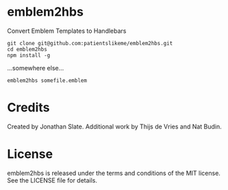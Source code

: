 emblem2hbs
==========

Convert Emblem Templates to Handlebars

```
git clone git@github.com:patientslikeme/emblem2hbs.git
cd emblem2hbs
npm install -g
```

...somewhere else...

```
emblem2hbs somefile.emblem
```

Credits
=======

Created by Jonathan Slate.  Additional work by Thijs de Vries and Nat Budin.

License
=======

emblem2hbs is released under the terms and conditions of the MIT license.  See the LICENSE file for details.
